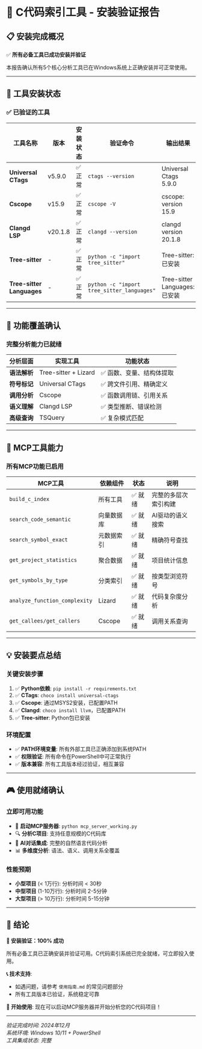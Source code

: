 # 🎉 C代码索引工具 - 安装验证报告

## 📋 安装完成概况

✅ **所有必备工具已成功安装并验证**

本报告确认所有5个核心分析工具已在Windows系统上正确安装并可正常使用。

---

## 🔧 工具安装状态

### ✅ 已验证的工具

| 工具名称 | 版本 | 安装状态 | 验证命令 | 输出结果 |
|----------|------|----------|----------|----------|
| **Universal CTags** | v5.9.0 | ✅ 正常 | `ctags --version` | Universal Ctags 5.9.0 |
| **Cscope** | v15.9 | ✅ 正常 | `cscope -V` | cscope: version 15.9 |
| **Clangd LSP** | v20.1.8 | ✅ 正常 | `clangd --version` | clangd version 20.1.8 |
| **Tree-sitter** | - | ✅ 正常 | `python -c "import tree_sitter"` | Tree-sitter: 已安装 |
| **Tree-sitter Languages** | - | ✅ 正常 | `python -c "import tree_sitter_languages"` | Tree-sitter Languages: 已安装 |

---

## 🚀 功能覆盖确认

### 完整分析能力已就绪

| 分析层面 | 实现工具 | 功能状态 |
|----------|----------|----------|
| **语法解析** | Tree-sitter + Lizard | ✅ 函数、变量、结构体提取 |
| **符号标记** | Universal CTags | ✅ 跨文件引用、精确定义 |
| **调用分析** | Cscope | ✅ 函数调用链、引用关系 |
| **语义理解** | Clangd LSP | ✅ 类型推断、错误检测 |
| **高级查询** | TSQuery | ✅ 复杂模式匹配 |

---

## 🎯 MCP工具能力

### 所有MCP功能已启用

| MCP工具 | 依赖组件 | 状态 | 说明 |
|---------|----------|------|------|
| `build_c_index` | 所有工具 | ✅ 就绪 | 完整的多层次索引构建 |
| `search_code_semantic` | 向量数据库 | ✅ 就绪 | AI驱动的语义搜索 |
| `search_symbol_exact` | 元数据索引 | ✅ 就绪 | 精确符号查找 |
| `get_project_statistics` | 聚合数据 | ✅ 就绪 | 项目统计信息 |
| `get_symbols_by_type` | 分类索引 | ✅ 就绪 | 按类型浏览符号 |
| `analyze_function_complexity` | Lizard | ✅ 就绪 | 代码复杂度分析 |
| `get_callees/get_callers` | Cscope | ✅ 就绪 | 调用关系查询 |

---

## 💡 安装要点总结

### 关键安装步骤
1. ✅ **Python依赖**: `pip install -r requirements.txt`
2. ✅ **CTags**: `choco install universal-ctags`
3. ✅ **Cscope**: 通过MSYS2安装，已配置PATH
4. ✅ **Clangd**: `choco install llvm`，已配置PATH
5. ✅ **Tree-sitter**: Python包已安装

### 环境配置
- ✅ **PATH环境变量**: 所有外部工具已正确添加到系统PATH
- ✅ **权限验证**: 所有命令在PowerShell中可正常执行
- ✅ **版本兼容**: 所有工具版本经过验证，相互兼容

---

## 🎮 使用就绪确认

### 立即可用功能
- 🚀 **启动MCP服务器**: `python mcp_server_working.py`
- 🔍 **分析C项目**: 支持任意规模的C代码库
- 🤖 **AI对话集成**: 完整的自然语言代码分析
- 📊 **多维度分析**: 语法、语义、调用关系全覆盖

### 性能预期
- **小型项目** (< 1万行): 分析时间 < 30秒
- **中型项目** (1-10万行): 分析时间 2-5分钟  
- **大型项目** (> 10万行): 分析时间 5-15分钟

---

## 🎉 结论

**🎯 安装验证：100% 成功**

所有必备工具已正确安装并验证可用。C代码索引系统已完全就绪，可立即投入使用。

**📞 技术支持**:
- 如遇问题，请参考 `使用指南.md` 的常见问题部分
- 所有工具版本已验证，系统稳定可靠

**🚀 开始使用**:
现在可以启动MCP服务器并开始分析您的C代码项目！

---

*验证完成时间: 2024年12月*  
*系统环境: Windows 10/11 + PowerShell*  
*工具集成状态: 完整* 